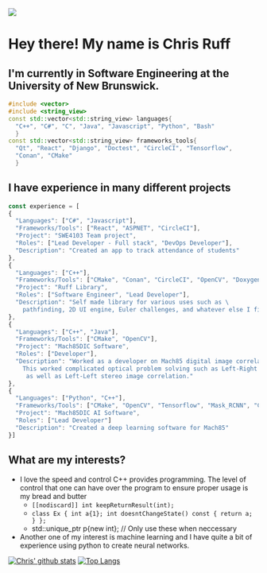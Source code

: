 <img src="https://media.giphy.com/media/ii7R0hFjKIS4poVDrk/giphy.gif">

# Hey there! My name is Chris Ruff #
## I'm currently in Software Engineering at the University of New Brunswick. ##
```cpp
#include <vector> 
#include <string_view>
const std::vector<std::string_view> languages{
  "C++", "C#", "C", "Java", "Javascript", "Python", "Bash"
  }
const std::vector<std::string_view> frameworks_tools{
  "Qt", "React", "Django", "Doctest", "CircleCI", "Tensorflow",
  "Conan", "CMake"
  }
```
## I have experience in many different projects ##
```javascript
const experience = [
{
  "Languages": ["C#", "Javascript"],
  "Frameworks/Tools": ["React", "ASPNET", "CircleCI"],
  "Project": "SWE4103 Team project",
  "Roles": ["Lead Developer - Full stack", "DevOps Developer"],
  "Description": "Created an app to track attendance of students"
},
{
  "Languages": ["C++"],
  "Frameworks/Tools": ["CMake", "Conan", "CircleCI", "OpenCV", "Doxygen", "Doctest"],
  "Project": "Ruff Library",
  "Roles": ["Software Engineer", "Lead Developer"],
  "Description": "Self made library for various uses such as \
    pathfinding, 2D UI engine, Euler challenges, and whatever else I find interesting"
},
{
  "Languages": ["C++", "Java"],
  "Frameworks/Tools": ["CMake", "OpenCV"],
  "Project": "Mach85DIC Software",
  "Roles": ["Developer"],
  "Description": "Worked as a developer on Mach85 digital image correlation software. \
    This worked complicated optical problem solving such as Left-Right stereo image correlation \
     as well as Left-Left stereo image correlation."
},
{
  "Languages": ["Python", "C++"],
  "Frameworks/Tools": ["CMake", "OpenCV", "Tensorflow", "Mask_RCNN", "CVAT"],
  "Project": "Mach85DIC AI Software",
  "Roles": ["Lead Developer"]
  "Description": "Created a deep learning software for Mach85"
}]
```

## What are my interests? ##
* I love the speed and control C++ provides programming. The level of control that one can have over the program to ensure proper usage is my bread and butter
  * `[[nodiscard]] int keepReturnResult(int);`
  * `class Ex { int a{1}; int doesntChangeState() const { return a; } };` 
  * std::unique_ptr<int> p{new int}; // Only use these when neccessary
* Another one of my interest is machine learning and I have quite a bit of experience using python to create neural networks.
  
  
[![Chris' github stats](https://github-readme-stats.vercel.app/api?username=ChrisRuff&hide=javascript)](https://github.com/anuraghazra/github-readme-stats)
[![Top Langs](https://github-readme-stats.vercel.app/api/top-langs/?username=ChrisRuff)](https://github.com/anuraghazra/github-readme-stats)

